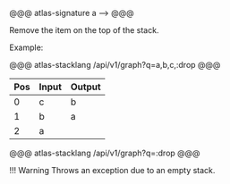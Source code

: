 @@@ atlas-signature
a
-->
<empty>
@@@

Remove the item on the top of the stack.

Example:

@@@ atlas-stacklang
/api/v1/graph?q=a,b,c,:drop
@@@

<table><thead><th>Pos</th><th>Input</th><th>Output</th></thead><tbody><tr>
<td>0</td>
<td>c</td>
<td>b</td>
</tr><tr>
<td>1</td>
<td>b</td>
<td>a</td>
</tr><tr>
<td>2</td>
<td>a</td>
<td></td>
</tr></tbody></table>

@@@ atlas-stacklang
/api/v1/graph?q=:drop
@@@

!!! Warning
    Throws an exception due to an empty stack.
